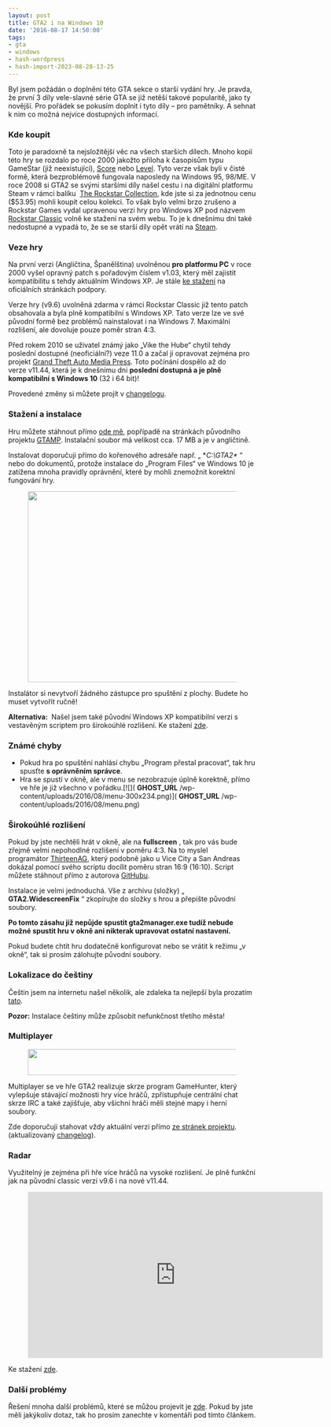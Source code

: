 ```yaml
---
layout: post
title: GTA2 i na Windows 10
date: '2016-08-17 14:50:00'
tags:
- gta
- windows
- hash-wordpress
- hash-import-2023-08-28-13-25
---
```


Byl jsem požádán o doplnění této GTA sekce o starší vydání hry. Je pravda, že první 3 díly vele-slavné série GTA se již netěší takové popularitě, jako ty novější. Pro pořádek se pokusím doplnit i tyto díly – pro pamětníky. A sehnat k nim co možná nejvíce dostupných informací.

### Kde koupit

Toto je paradoxně ta nejsložitější věc na všech starších dílech. Mnoho kopií této hry se rozdalo po roce 2000 jakožto příloha k časopisům typu GameStar (již neexistující), [Score](https://www.score.cz/)&nbsp;nebo [Level](http://www.level.cz/). Tyto verze však byli v čisté formě, která bezproblémově fungovala naposledy na Windows 95, 98/ME. V roce 2008 si GTA2 se svými staršími díly našel cestu i na digitální platformu Steam v rámci balíku&nbsp; [The Rockstar Collection](http://store.steampowered.com/sub/607/), kde jste si za jednotnou cenu ($53.95) mohli koupit celou kolekci. To však bylo velmi brzo zrušeno a Rockstar Games vydal upravenou verzi hry pro Windows XP pod názvem [Rockstar Classic](http://www.rockstargames.com/classics/)&nbsp;volně ke stažení na svém webu. To je k dnešnímu dni také nedostupné a vypadá to, že se se starší díly opět vrátí na [Steam](http://store.steampowered.com/app/12180/).

### Veze hry

Na první verzi (Angličtina, Španělština) uvolněnou **pro platformu PC** v roce 2000 vyšel opravný patch s pořadovým číslem v1.03, který měl zajistit kompatibilitu s tehdy aktuálním Windows XP. Je stále [ke stažení](https://support.rockstargames.com/hc/en-us/articles/200147916-Windows-XP-compatibility-for-GTA-II) na oficiálních stránkách podpory.

Verze hry (v9.6) uvolněná zdarma v rámci Rockstar Classic již tento patch obsahovala a byla plně kompatibilní s Windows XP. Tato verze lze ve své původní formě bez problémů nainstalovat i na Windows 7. Maximální rozlišení, ale dovoluje pouze poměr stran 4:3.

Před rokem 2010 se uživatel známý jako „Vike the Hube“ chytil tehdy poslední dostupné (neoficiální?) veze 11.0 a začal ji opravovat zejména pro projekt [Grand Theft Auto Media Press](http://gtamp.com/). Toto počínání dospělo až do verze&nbsp;v11.44, která je k dnešnímu dni **poslední dostupná a je plně kompatibilní s Windows 10** (32 i 64 bit)!

Provedené změny si můžete projít v [changelogu](https://1drv.ms/w/s!AmaMNBEz9Mw0gbw-MrNBtcpjrFsXHQ).

### Stažení a instalace

Hru můžete stáhnout přímo&nbsp;[ode mě](https://1drv.ms/u/s!AmaMNBEz9Mw0gbxBEghoGAUtlGnadA),&nbsp;popřípadě na stránkách původního projektu [GTAMP](http://gtamp.com/GTA2/gta2-installer.exe). Instalační soubor má velikost cca. 17 MB a je v angličtině.

Instalovat doporučuji přímo do kořenového adresáře např. „ **C:\GTA2\** “ nebo do dokumentů, protože instalace do „Program Files“ ve Windows 10 je zatížena mnoha pravidly oprávnění, které by mohli znemožnit korektní fungování hry.

<figure class="wp-block-image size-large"><img decoding="async" loading="lazy" width="498" height="388" src="http://192.168.20.2/wordpress/wp-content/uploads/2020/09/step1.png" alt="" class="wp-image-4320" srcset=" __GHOST_URL__ /content/images/wordpress/2020/09/step1.png 498w, __GHOST_URL__ /content/images/wordpress/2020/09/step1-300x234.png 300w" sizes="(max-width: 498px) 100vw, 498px"></figure>

Instalátor si nevytvoří žádného zástupce pro spuštění z plochy. Budete ho muset vytvořit ručně!

**Alternativa:&nbsp;** Našel jsem také původní Windows XP kompatibilní verzi s vestavěným scriptem pro širokoúhlé rozlišení. Ke stažení [zde](https://mega.nz/#!h0RwCTZb!cKcsNfisjEBm-6qwrvjJfFg2W6pZeMbxJET5Mm9WQ3A).

### Známé chyby

- Pokud hra po spuštění nahlásí chybu „Program přestal pracovat“, tak hru spusťte **s oprávněním správce**.
- Hra se spustí v okně, ale v menu se nezobrazuje úplně korektně, přímo ve hře je již všechno v pořádku.[![]( __GHOST_URL__ /wp-content/uploads/2016/08/menu-300x234.png)]( __GHOST_URL__ /wp-content/uploads/2016/08/menu.png)

### Širokoúhlé rozlišení

Pokud by jste nechtěli hrát v okně, ale na **fullscreen** , tak pro vás bude zřejmě velmi nepohodlné rozlišení v poměru 4:3. Na to myslel programátor&nbsp;[ThirteenAG](https://github.com/ThirteenAG), který podobně jako u Vice City a San Andreas dokázal pomocí svého scriptu docílit poměru stran 16:9 (16:10). Script můžete stáhnout přímo z autorova [GitHubu](https://github.com/ThirteenAG/WidescreenFixesPack/releases/tag/gta2).

Instalace je velmi jednoduchá. Vše z archívu (složky) „ **GTA2.WidescreenFix** “ zkopírujte do složky s hrou a přepište původní soubory.

**Po tomto zásahu již nepůjde spustit&nbsp;gta2manager.exe tudíž nebude možné spustit hru v okně ani nikterak upravovat ostatní nastavení.**

Pokud budete chtít hru dodatečně konfigurovat nebo se vrátit k režimu „v okně“, tak si prosím zálohujte původní soubory.

### Lokalizace do češtiny

Češtin jsem na internetu našel několik, ale zdaleka ta nejlepší byla prozatím [tato](https://1drv.ms/u/s!AmaMNBEz9Mw0gbw_JRd4gu4hPYIK-Q).

**Pozor:** Instalace češtiny může způsobit nefunkčnost třetího města!

### Multiplayer

<figure class="aligncenter size-large"><img decoding="async" loading="lazy" width="450" height="53" src="http://192.168.20.2/wordpress/wp-content/uploads/2020/09/gta2gh-banner.jpg" alt="" class="wp-image-4321" srcset=" __GHOST_URL__ /content/images/wordpress/2020/09/gta2gh-banner.jpg 450w, __GHOST_URL__ /content/images/wordpress/2020/09/gta2gh-banner-300x35.jpg 300w" sizes="(max-width: 450px) 100vw, 450px"></figure>

Multiplayer se ve hře GTA2 realizuje skrze program GameHunter, který vylepšuje stávající možnosti hry více hráčů, zpřístupňuje centrální chat skrze IRC a také zajišťuje, aby všichni hráči měli stejné mapy i herní soubory.

Zde doporučuji stahovat vždy aktuální verzi přímo [ze stránek projektu](http://gtamp.com/gta2/gta2-game-hunter/).  
(aktualizovaný [changelog](http://gtamp.com/GTA2/changelog.txt)).

### Radar

Využitelný je zejména při hře více hráčů na vysoké rozlišení. Je plně funkční jak na původní classic verzi v9.6 i na nové v11.44.

<figure class="wp-block-embed is-type-video is-provider-youtube wp-block-embed-youtube wp-embed-aspect-16-9 wp-has-aspect-ratio"><div class="wp-block-embed__wrapper">
<iframe loading="lazy" title="GTA2 radar app" width="600" height="338" src="https://www.youtube.com/embed/zsH98J6XYhQ?feature=oembed" frameborder="0" allow="accelerometer; autoplay; clipboard-write; encrypted-media; gyroscope; picture-in-picture" allowfullscreen></iframe>
</div></figure>

Ke stažení [zde](http://gtamp.com/forum/viewtopic.php?f=4&t=818).

### Další problémy

Řešení mnoha další problémů, které se můžou projevit je [zde](http://gtamp.com/gta2/gta2-common-problems/). Pokud by jste měli jakýkoliv dotaz, tak ho prosím zanechte v komentáři pod tímto článkem.

<!--kg-card-end: html-->